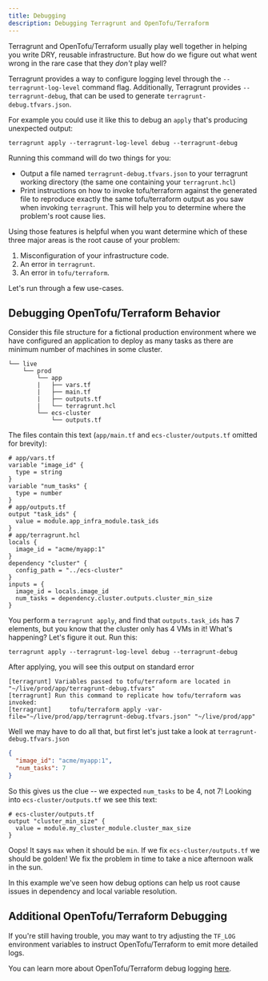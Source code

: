 ```yaml
---
title: Debugging
description: Debugging Terragrunt and OpenTofu/Terraform
---
```


Terragrunt and OpenTofu/Terraform usually play well together in helping you
write DRY, reusable infrastructure. But how do we figure out what
went wrong in the rare case that they _don't_ play well?

Terragrunt provides a way to configure logging level through the `--terragrunt-log-level`
command flag. Additionally, Terragrunt provides `--terragrunt-debug`, that can be used
to generate `terragrunt-debug.tfvars.json`.

For example you could use it like this to debug an `apply` that's producing
unexpected output:

```shell
terragrunt apply --terragrunt-log-level debug --terragrunt-debug
```

Running this command will do two things for you:

- Output a file named `terragrunt-debug.tfvars.json` to your terragrunt
    working directory (the same one containing your `terragrunt.hcl`)
- Print instructions on how to invoke tofu/terraform against the generated file to
    reproduce exactly the same tofu/terraform output as you saw when invoking
    `terragrunt`. This will help you to determine where the problem's root cause
    lies.

Using those features is helpful when you want determine which of these three major areas is the
root cause of your problem:

1. Misconfiguration of your infrastructure code.
2. An error in `terragrunt`.
3. An error in `tofu/terraform`.

Let's run through a few use-cases.

## Debugging OpenTofu/Terraform Behavior

Consider this file structure for a fictional production environment where we
have configured an application to deploy as many tasks as there are minimum
number of machines in some cluster.

```tree
└── live
    └── prod
        └── app
        |   ├── vars.tf
        |   ├── main.tf
        |   ├── outputs.tf
        |   └── terragrunt.hcl
        └── ecs-cluster
            └── outputs.tf
```

The files contain this text (`app/main.tf` and `ecs-cluster/outputs.tf` omitted
for brevity):

```hcl
# app/vars.tf
variable "image_id" {
  type = string
}
variable "num_tasks" {
  type = number
}
# app/outputs.tf
output "task_ids" {
  value = module.app_infra_module.task_ids
}
# app/terragrunt.hcl
locals {
  image_id = "acme/myapp:1"
}
dependency "cluster" {
  config_path = "../ecs-cluster"
}
inputs = {
  image_id = locals.image_id
  num_tasks = dependency.cluster.outputs.cluster_min_size
}
```

You perform a `terragrunt apply`, and find that `outputs.task_ids` has 7
elements, but you know that the cluster only has 4 VMs in it! What's happening?
Let's figure it out. Run this:

```shell
terragrunt apply --terragrunt-log-level debug --terragrunt-debug
```

After applying, you will see this output on standard error

```log
[terragrunt] Variables passed to tofu/terraform are located in "~/live/prod/app/terragrunt-debug.tfvars"
[terragrunt] Run this command to replicate how tofu/terraform was invoked:
[terragrunt]     tofu/terraform apply -var-file="~/live/prod/app/terragrunt-debug.tfvars.json" "~/live/prod/app"
```

Well we may have to do all that, but first let's just take a look at `terragrunt-debug.tfvars.json`

```json
{
  "image_id": "acme/myapp:1",
  "num_tasks": 7
}
```

So this gives us the clue -- we expected `num_tasks` to be 4, not 7! Looking into
`ecs-cluster/outputs.tf` we see this text:

```hcl
# ecs-cluster/outputs.tf
output "cluster_min_size" {
  value = module.my_cluster_module.cluster_max_size
}
```

Oops! It says `max` when it should be `min`. If we fix `ecs-cluster/outputs.tf`
we should be golden! We fix the problem in time to take a nice afternoon walk in
the sun.

In this example we've seen how debug options can help us root cause issues
in dependency and local variable resolution.

## Additional OpenTofu/Terraform Debugging

If you're still having trouble, you may want to try adjusting the `TF_LOG` environment variables to instruct OpenTofu/Terraform to emit more detailed logs.

You can learn more about OpenTofu/Terraform debug logging [here](https://opentofu.org/docs/internals/debugging/).
